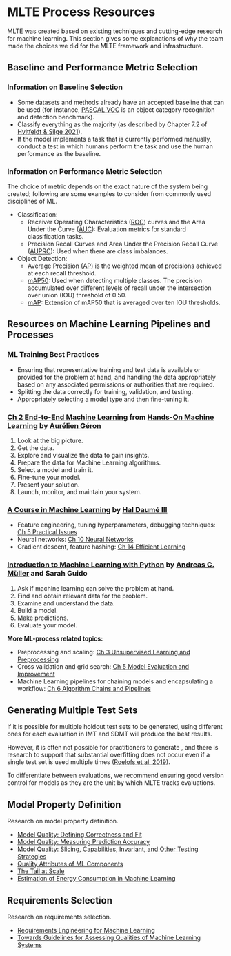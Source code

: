 # MLTE Process Resources

MLTE was created based on existing techniques and cutting-edge research for machine learning. This section gives some explanations of why the team made the choices we did for the MLTE framework and infrastructure.


## Baseline and Performance Metric Selection

### Information on Baseline Selection

* Some datasets and methods already have an accepted baseline that can be used (for instance, [PASCAL VOC](http://host.robots.ox.ac.uk/pascal/VOC/pubs/everingham10.pdf) is an object category recognition and detection benchmark).
* Classify everything as the majority (as described by Chapter 7.2 of [Hvitfeldt & Silge 2021](https://smltar.com/mlclassification.html#classnull)).
* If the model implements a task that is currently performed manually, conduct a test in which humans perform the task and use the human performance as the baseline.
  
### Information on Performance Metric Selection

The choice of metric depends on the exact nature of the system being created; following are some examples to consider from commonly used disciplines of ML.  

* Classification:
    * Receiver Operating Characteristics ([ROC](https://scikit-learn.org/stable/auto_examples/model_selection/plot_roc.html?highlight=roc)) curves and the Area Under the Curve ([AUC](https://scikit-learn.org/stable/modules/generated/sklearn.metrics.roc_auc_score.html#sklearn.metrics.roc_auc_score)): Evaluation metrics for standard classification tasks. 
    * Precision Recall Curves and Area Under the Precision Recall Curve ([AUPRC](https://scikit-learn.org/stable/modules/generated/sklearn.metrics.PrecisionRecallDisplay.html#sklearn.metrics.PrecisionRecallDisplay)): Used when there are class imbalances.
* Object Detection:
    * Average Precision ([AP](https://scikit-learn.org/stable/auto_examples/model_selection/plot_precision_recall.html?highlight=precision%20recall)) is the weighted mean of precisions achieved at each recall threshold.
    * [mAP50](https://arxiv.org/abs/2112.02814): Used when detecting multiple classes. The precision accumulated over different levels of recall under the intersection over union (IOU) threshold of 0.50. 
    * [mAP](https://arxiv.org/abs/2112.02814): Extension of mAP50 that is averaged over ten IOU thresholds.


## Resources on Machine Learning Pipelines and Processes

### ML Training Best Practices

* Ensuring that representative training and test data is available or provided for the problem at hand, and handling the data appropriately based on any associated permissions or authorities that are required.
* Splitting the data correctly for training, validation, and testing.
* Appropriately selecting a model type and then fine-tuning it. 
  
### [Ch 2 End-to-End Machine Learning](https://learning.oreilly.com/library/view/hands-on-machine-learning/9781098125967/ch02.html) from [Hands-On Machine Learning](https://learning.oreilly.com/library/view/hands-on-machine-learning/9781098125967/) by [Aurélien Géron](https://github.com/ageron)

1. Look at the big picture.
2. Get the data.
3. Explore and visualize the data to gain insights.
4. Prepare the data for Machine Learning algorithms.
5. Select a model and train it.
6. Fine-tune your model.
7. Present your solution.
8. Launch, monitor, and maintain your system.

### [A Course in Machine Learning](http://ciml.info) by [Hal Daumé III](http://hal3.name/)

- Feature engineering, tuning hyperparameters, debugging techniques: [Ch 5 Practical Issues](http://ciml.info/dl/v0_99/ciml-v0_99-ch05.pdf)
- Neural networks: [Ch 10 Neural Networks](http://ciml.info/dl/v0_99/ciml-v0_99-ch10.pdf)
- Gradient descent, feature hashing: [Ch 14 Efficient Learning](http://ciml.info/dl/v0_99/ciml-v0_99-ch14.pdf)

### [Introduction to Machine Learning with Python](https://www.oreilly.com/library/view/introduction-to-machine/9781449369880/) by [Andreas C. Müller](https://amueller.github.io) and Sarah Guido

1. Ask if machine learning can solve the problem at hand.
2. Find and obtain relevant data for the problem.
3. Examine and understand the data.
4. Build a model.
5. Make predictions.
6. Evaluate your model.  

**More ML-process related topics:**

* Preprocessing and scaling: [Ch 3 Unsupervised Learning and Preprocessing](https://learning.oreilly.com/library/view/introduction-to-machine/9781449369880/ch03.html#types-of-unsupervised-learning)
* Cross validation and grid search: [Ch 5 Model Evaluation and Improvement](https://learning.oreilly.com/library/view/introduction-to-machine/9781449369880/ch05.html)
* Machine Learning pipelines for chaining models and encapsulating a workflow: [Ch 6 Algorithm Chains and Pipelines](https://learning.oreilly.com/library/view/introduction-to-machine/9781449369880/ch06.html#algorithm-chains-and-pipelines)
  

## Generating Multiple Test Sets

If it is possible for multiple holdout test sets to be generated, using different ones for each evaluation in IMT and SDMT will produce the best results. 

However, it is often not possible for practitioners to generate , and there is research to support that substantial overfitting does not occur even if a single test set is used multiple times ([Roelofs et al. 2019](https://proceedings.neurips.cc/paper/2019/file/ee39e503b6bedf0c98c388b7e8589aca-Paper.pdf)). 

To differentiate between evaluations, we recommend ensuring good version control for models as they are the unit by which MLTE tracks evaluations.
    

## Model Property Definition

Research on model property definition.

- [Model Quality: Defining Correctness and Fit](https://ckaestne.medium.com/model-quality-defining-correctness-and-fit-a8361b857df)
- [Model Quality: Measuring Prediction Accuracy](https://ckaestne.medium.com/model-quality-measuring-prediction-accuracy-38826216ebcb)
- [Model Quality: Slicing, Capabilities, Invariant, and Other Testing Strategies](https://ckaestne.medium.com/model-quality-slicing-capabilities-invariants-and-other-testing-strategies-27e456027bd)
- [Quality Attributes of ML Components](https://ckaestne.medium.com/quality-drivers-in-architectures-for-ml-enabled-systems-836f21c44334)
- [The Tail at Scale](https://research.google/pubs/pub40801/)
- [Estimation of Energy Consumption in Machine Learning](https://www.sciencedirect.com/science/article/pii/S0743731518308773)
  

## Requirements Selection

Research on requirements selection.

- [Requirements Engineering for Machine Learning](https://arxiv.org/pdf/1908.04674.pdf)
- [Towards Guidelines for Assessing Qualities of Machine Learning Systems](https://arxiv.org/ftp/arxiv/papers/2008/2008.11007.pdf)